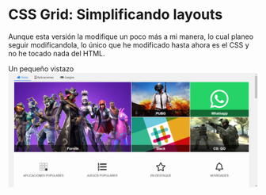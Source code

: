 # CSS Grid: Simplificando layouts

Aunque esta versión la modifique un poco más a mi manera, lo cual planeo seguir modificandola, lo único que he modificado hasta ahora es el CSS y no he tocado nada del HTML.

Un pequeño vistazo
![vista previa](screenshot.png)